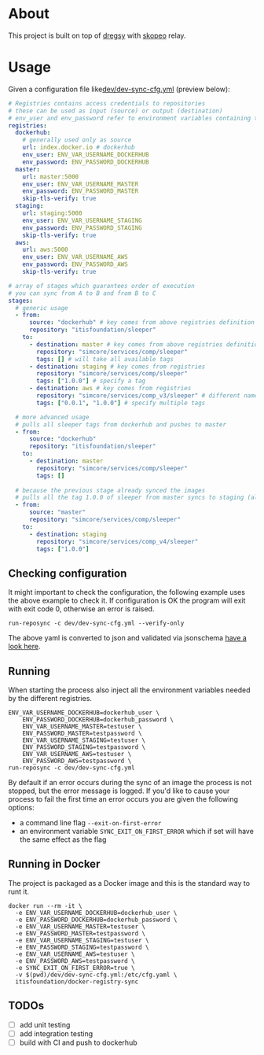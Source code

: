 # About

This project is built on top of [dregsy](https://github.com/xelalexv/dregsy) with [skopeo](https://github.com/containers/skopeo) relay.


# Usage

Given a configuration file like[dev/dev-sync-cfg.yml](./dev/dev-sync-cfg.yml) (preview below):

```yaml
# Registries contains access credentials to repositories
# these can be used as input (source) or output (destination)
# env_user and env_password refer to environment variables containing the credentials
registries:
  dockerhub:
    # generally used only as source
    url: index.docker.io # dockerhub
    env_user: ENV_VAR_USERNAME_DOCKERHUB
    env_password: ENV_PASSWORD_DOCKERHUB
  master:
    url: master:5000
    env_user: ENV_VAR_USERNAME_MASTER
    env_password: ENV_PASSWORD_MASTER
    skip-tls-verify: true
  staging:
    url: staging:5000
    env_user: ENV_VAR_USERNAME_STAGING
    env_password: ENV_PASSWORD_STAGING
    skip-tls-verify: true
  aws:
    url: aws:5000
    env_user: ENV_VAR_USERNAME_AWS
    env_password: ENV_PASSWORD_AWS
    skip-tls-verify: true

# array of stages which guarantees order of execution
# you can sync from A to B and from B to C
stages:
  # generic usage
  - from:
      source: "dockerhub" # key comes from above registries definition
      repository: "itisfoundation/sleeper"
    to:
      - destination: master # key comes from above registries definition
        repository: "simcore/services/comp/sleeper"
        tags: [] # will take all available tags
      - destination: staging # key comes from registries
        repository: "simcore/services/comp/sleeper"
        tags: ["1.0.0"] # specify a tag
      - destination: aws # key comes from registries
        repository: "simcore/services/comp_v3/sleeper" # different namespace is also allowed
        tags: ["0.0.1", "1.0.0"] # specify multiple tags

  # more advanced usage
  # pulls all sleeper tags from dockerhub and pushes to master
  - from:
      source: "dockerhub"
      repository: "itisfoundation/sleeper"
    to:
      - destination: master
        repository: "simcore/services/comp/sleeper"
        tags: []
  
  # because the previous stage already synced the images
  # pulls all the tag 1.0.0 of sleeper from master syncs to staging (also in a different namespace)
  - from:
      source: "master"
      repository: "simcore/services/comp/sleeper"
    to:
      - destination: staging
        repository: "simcore/services/comp_v4/sleeper"
        tags: ["1.0.0"]

```

## Checking configuration

It might important to check the configuration, the following example uses the above example to check it. If configuration is OK 
the program will exit with exit code 0, otherwise an error is raised.

    run-reposync -c dev/dev-sync-cfg.yml --verify-only

The above yaml is converted to json and validated via jsonschema [have a look here](reposync/src/reposync/validation.py).

## Running

When starting the process also inject all the environment variables needed by the different registries.

    ENV_VAR_USERNAME_DOCKERHUB=dockerhub_user \
        ENV_PASSWORD_DOCKERHUB=dockerhub_password \
        ENV_VAR_USERNAME_MASTER=testuser \
        ENV_PASSWORD_MASTER=testpassword \
        ENV_VAR_USERNAME_STAGING=testuser \
        ENV_PASSWORD_STAGING=testpassword \
        ENV_VAR_USERNAME_AWS=testuser \
        ENV_PASSWORD_AWS=testpassword \
    run-reposync -c dev/dev-sync-cfg.yml

By default if an error occurs during the sync of an image the process is not stopped, but the error message is logged.
If you'd like to cause your process to fail the first time an error occurs you are given the following options:
- a command line flag `--exit-on-first-error`
- an environment variable  `SYNC_EXIT_ON_FIRST_ERROR` which if set will have the same effect as the flag

## Running in Docker

The project is packaged as a Docker image and this is the standard way to runt it.

    docker run --rm -it \
      -e ENV_VAR_USERNAME_DOCKERHUB=dockerhub_user \
      -e ENV_PASSWORD_DOCKERHUB=dockerhub_password \
      -e ENV_VAR_USERNAME_MASTER=testuser \
      -e ENV_PASSWORD_MASTER=testpassword \
      -e ENV_VAR_USERNAME_STAGING=testuser \
      -e ENV_PASSWORD_STAGING=testpassword \
      -e ENV_VAR_USERNAME_AWS=testuser \
      -e ENV_PASSWORD_AWS=testpassword \
      -e SYNC_EXIT_ON_FIRST_ERROR=true \
      -v $(pwd)/dev/dev-sync-cfg.yml:/etc/cfg.yaml \
      itisfoundation/docker-registry-sync

## TODOs

- [ ] add unit testing
- [ ] add integration testing
- [ ] build with CI and push to dockerhub